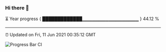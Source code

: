 ### Hi there 👋

⏳ Year progress { █████████████▁▁▁▁▁▁▁▁▁▁▁▁▁▁▁▁▁ } 44.12 %

---

⏰ Updated on Fri, 11 Jun 2021 00:35:12 GMT

![Progress Bar CI](https://github.com/liununu/liununu/workflows/Progress%20Bar%20CI/badge.svg)
